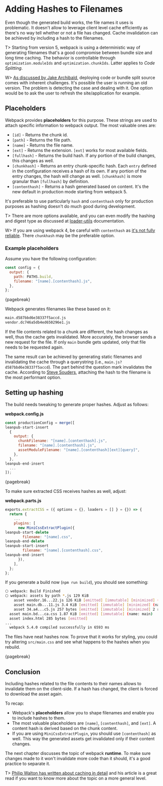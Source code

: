 # Adding Hashes to Filenames

Even though the generated build works, the file names it uses is problematic. It doesn't allow to leverage client level cache efficiently as there's no way tell whether or not a file has changed. Cache invalidation can be achieved by including a hash to the filenames.

T> Starting from version 5, webpack is using a deterministic way of generating filenames that's a good compromise between bundle size and long time caching. The behavior is controllable through `optimization.moduleIds` and `optimization.chunkIds`. Latter applies to _Code Splitting_.

W> [As discussed by Jake Archibald](https://jakearchibald.com/2020/multiple-versions-same-time/), deploying code or bundle split source comes with inherent challenges. It's possible the user is running an old version. The problem is detecting the case and dealing with it. One option would be to ask the user to refresh the site/application for example.

## Placeholders

Webpack provides **placeholders** for this purpose. These strings are used to attach specific information to webpack output. The most valuable ones are:

- `[id]` - Returns the chunk id.
- `[path]` - Returns the file path.
- `[name]` - Returns the file name.
- `[ext]` - Returns the extension. `[ext]` works for most available fields.
- `[fullhash]` - Returns the build hash. If any portion of the build changes, this changes as well.
- `[chunkhash]` - Returns an entry chunk-specific hash. Each `entry` defined in the configuration receives a hash of its own. If any portion of the entry changes, the hash will change as well. `[chunkhash]` is more granular than `[fullhash]` by definition.
- `[contenthash]` - Returns a hash generated based on content. It's the new default in production mode starting from webpack 5.

It's preferable to use particularly `hash` and `contenthash` only for production purposes as hashing doesn't do much good during development.

T> There are more options available, and you can even modify the hashing and digest type as discussed at [loader-utils](https://www.npmjs.com/package/loader-utils) documentation.

W> If you are using webpack 4, be careful with `contenthash` as [it's not fully reliable](https://github.com/webpack/webpack/issues/11146). There `chunkhash` may be the preferable option.

### Example placeholders

Assume you have the following configuration:

```javascript
const config = {
  output: {
    path: PATHS.build,
    filename: "[name].[contenthash].js",
  },
};
```

{pagebreak}

Webpack generates filenames like these based on it:

```bash
main.d587bbd6e38337f5accd.js
vendor.dc746a5db4ed650296e1.js
```

If the file contents related to a chunk are different, the hash changes as well, thus the cache gets invalidated. More accurately, the browser sends a new request for the file. If only `main` bundle gets updated, only that file needs to be requested again.

The same result can be achieved by generating static filenames and invalidating the cache through a querystring (i.e., `main.js?d587bbd6e38337f5accd`). The part behind the question mark invalidates the cache. According to [Steve Souders](http://www.stevesouders.com/blog/2008/08/23/revving-filenames-dont-use-querystring/), attaching the hash to the filename is the most performant option.

## Setting up hashing

The build needs tweaking to generate proper hashes. Adjust as follows:

**webpack.config.js**

```javascript
const productionConfig = merge([
leanpub-start-insert
  {
    output: {
      chunkFilename: "[name].[contenthash].js",
      filename: "[name].[contenthash].js",
      assetModuleFilename: "[name].[contenthash][ext][query]",
    },
  },
leanpub-end-insert
  ...
]);
```

{pagebreak}

To make sure extracted CSS receives hashes as well, adjust:

**webpack.parts.js**

```javascript
exports.extractCSS = ({ options = {}, loaders = [] } = {}) => {
  return {
    ...
    plugins: [
      new MiniCssExtractPlugin({
leanpub-start-delete
        filename: "[name].css",
leanpub-end-delete
leanpub-start-insert
        filename: "[name].[contenthash].css",
leanpub-end-insert
      }),
    ],
  };
};
```

If you generate a build now (`npm run build`), you should see something:

```bash
⬡ webpack: Build Finished
⬡ webpack: assets by path *.js 129 KiB
    asset vendor.16...22.js 126 KiB [emitted] [immutable] [minimized] (name: vendor) (id hint: commons) 2 related assets
    asset main.db...11.js 3.4 KiB [emitted] [immutable] [minimized] (name: main) 2 related assets
    asset 34.a4...c5.js 257 bytes [emitted] [immutable] [minimized] 2 related assets
  asset main.bd...ca.css 1.87 KiB [emitted] [immutable] (name: main)
  asset index.html 285 bytes [emitted]
...
  webpack 5.4.0 compiled successfully in 6593 ms
```

The files have neat hashes now. To prove that it works for styling, you could try altering `src/main.css` and see what happens to the hashes when you rebuild.

{pagebreak}

## Conclusion

Including hashes related to the file contents to their names allows to invalidate them on the client-side. If a hash has changed, the client is forced to download the asset again.

To recap:

- Webpack's **placeholders** allow you to shape filenames and enable you to include hashes to them.
- The most valuable placeholders are `[name]`, `[contenthash]`, and `[ext]`. A content hash is derived based on the chunk content.
- If you are using `MiniCssExtractPlugin`, you should use `[contenthash]` as well. This way the generated assets get invalidated only if their content changes.

The next chapter discusses the topic of webpack **runtime**. To make sure changes made to it won't invalidate more code than it should, it's a good practice to separate it.

T> [Philip Walton has written about caching in detail](https://philipwalton.com/articles/cascading-cache-invalidation/) and his article is a great read if you want to know more about the topic on a more general level.
